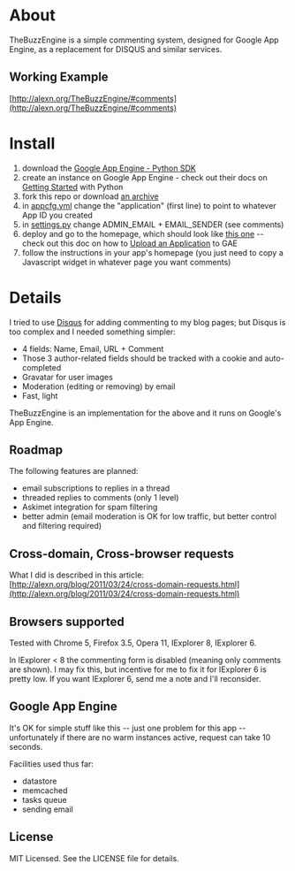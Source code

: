 About
=======

TheBuzzEngine is a simple commenting system, designed for Google App
Engine, as a replacement for DISQUS and similar services.

Working Example
---------------

[http://alexn.org/TheBuzzEngine/#comments](http://alexn.org/TheBuzzEngine/#comments)

Install
=======

1. download the [Google App Engine - Python SDK](http://code.google.com/appengine/downloads.html#Google_App_Engine_SDK_for_Python)
2. create an instance on Google App Engine - check out their docs on [Getting Started](http://code.google.com/appengine/docs/python/gettingstarted) with Python
3. fork this repo or download [an archive](https://github.com/alexandru/TheBuzzEngine/zipball/master)
4. in [appcfg.yml](https://github.com/alexandru/TheBuzzEngine/blob/master/app.yaml) change the "application" (first line) to point to whatever App ID you created
5. in [settings.py](https://github.com/alexandru/TheBuzzEngine/blob/master/buzzengine/settings.py) change ADMIN_EMAIL + EMAIL_SENDER (see comments)
6. deploy and go to the homepage, which should look like [this one](http://thebuzzengine.appspot.com/) -- check out this doc on how to [Upload an Application](http://code.google.com/appengine/docs/python/gettingstarted/uploading.html) to GAE
7. follow the instructions in your app's homepage (you just need to copy a Javascript widget in whatever page you want comments)

Details
=======

I tried to use [Disqus](http://disqus.com) for adding commenting to my
blog pages; but Disqus is too complex and I needed something simpler:

- 4 fields: Name, Email, URL + Comment
- Those 3 author-related fields should be tracked with a cookie and
  auto-completed
- Gravatar for user images
- Moderation (editing or removing) by email
- Fast, light

TheBuzzEngine is an implementation for the above and it runs on
Google's App Engine.

Roadmap
-------

The following features are planned:

- email subscriptions to replies in a thread
- threaded replies to comments (only 1 level)
- Askimet integration for spam filtering
- better admin (email moderation is OK for low traffic, but better control and filtering required)

Cross-domain, Cross-browser requests
------------------------------------

What I did is described in this article:
[http://alexn.org/blog/2011/03/24/cross-domain-requests.html](http://alexn.org/blog/2011/03/24/cross-domain-requests.html)

Browsers supported
------------------

Tested with Chrome 5, Firefox 3.5, Opera 11, IExplorer 8, IExplorer 6.

In IExplorer &lt; 8 the commenting form is disabled (meaning only
comments are shown). I may fix this, but incentive for me to fix it
for IExplorer 6 is pretty low. If you want IExplorer 6, send me a note
and I'll reconsider.

Google App Engine
-----------------

It's OK for simple stuff like this -- just one problem for this app --
unfortunately if there are no warm instances active, request can take
10 seconds.

Facilities used thus far:

- datastore
- memcached
- tasks queue
- sending email

License
-------

MIT Licensed. See the LICENSE file for details.

